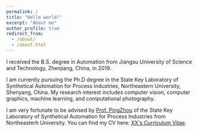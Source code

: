 ```yaml
---
permalink: /
title: "Hello world!"
excerpt: "About me"
author_profile: true
redirect_from: 
  - /about/
  - /about.html
---
```

I received the B.S. degree in Automation from Jiangsu University of Science and Technology, Zhenjiang, China, in 2019.

I am currently pursuing the Ph.D degree in the State Key Laboratory of Synthetical Automation for Process Industries, Northeastern University, Shenyang, China. My research interest includes computer vision, computer graphics, machine learning, and computational photography. 

I am very fortunate to be advised by [Prof. PingZhou](http://faculty.neu.edu.cn/zhouping/) of the State Key Laboratory of Synthetical Automation for Process Industries from Northeasterh University.
You can find my CV here: [XX's Curriculum Vitae](../assets/Curriculum_Vitae.pdf).
